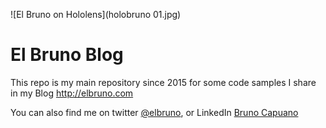 ![El Bruno on Hololens](holobruno 01.jpg)

# El Bruno Blog
This repo is my main repository since 2015 for some code samples I share in my Blog
http://elbruno.com

You can also find me on twitter [@elbruno](https://twitter.com/elbruno), or LinkedIn [Bruno Capuano](https://www.linkedin.com/in/elbruno)
